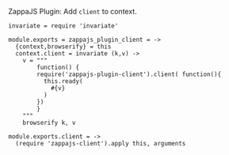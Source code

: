 ZappaJS Plugin: Add `client` to context.

    invariate = require 'invariate'

    module.exports = zappajs_plugin_client = ->
      {context,browserify} = this
      context.client = invariate (k,v) ->
        v = """
            function() {
            require('zappajs-plugin-client').client( function(){
              this.ready(
                #{v}
              )
            })
            }
        """
        browserify k, v

    module.exports.client = ->
      (require 'zappajs-client').apply this, arguments
